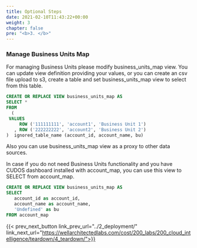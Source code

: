 ```yaml
---
title: Optional Steps
date: 2021-02-10T11:43:22+00:00
weight: 3
chapter: false
pre: "<b>3. </b>"
---
```


### Manage Business Units Map

For managing Business Units please modify business_units_map view. You can update view definition providing your values, or you can create an csv file upload to s3, create a table and set business_units_map view to select from this table. 

```sql
CREATE OR REPLACE VIEW business_units_map AS
SELECT *
FROM
  (
 VALUES
     ROW ('111111111', 'account1', 'Business Unit 1')
   , ROW ('222222222', 'account2', 'Business Unit 2')
)  ignored_table_name (account_id, account_name, bu)
```

Also you can use business_units_map view as a proxy to other data sources.

In case if you do not need Business Units functionality and you have CUDOS dashboard installed with account_map, you can use this view to SELECT from account_map.

```sql
CREATE OR REPLACE VIEW business_units_map AS
SELECT 
   account_id as account_id,
   account_name as account_name,
   'Undefined' as bu
FROM account_map
```


{{< prev_next_button link_prev_url="../2_deployment/"  link_next_url="https://wellarchitectedlabs.com/cost/200_labs/200_cloud_intelligence/teardown/4_teardown/">}}
